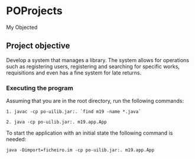 # POProjects
My Objected 

## Project objective

Develop a system that manages a library. The system allows for operations such as registering users, registering and searching for specific works, requisitions and even has a fine system for late returns.

### Executing the program

Assuming that you are in the root directory, run the following commands:

    1. javac -cp po-uilib.jar:. `find m19 -name *.java`

    2. java -cp po-uilib.jar:. m19.app.App

To start the application with an initial state the following command is needed:

    java -Dimport=ficheiro.im -cp po-uilib.jar:. m19.app.App
